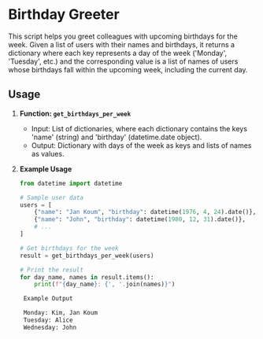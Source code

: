 # Birthday Greeter

This script helps you greet colleagues with upcoming birthdays for the week. Given a list of users with their names and birthdays, it returns a dictionary where each key represents a day of the week ('Monday', 'Tuesday', etc.) and the corresponding value is a list of names of users whose birthdays fall within the upcoming week, including the current day.

## Usage

1. **Function: `get_birthdays_per_week`**
   - Input: List of dictionaries, where each dictionary contains the keys 'name' (string) and 'birthday' (datetime.date object).
   - Output: Dictionary with days of the week as keys and lists of names as values.

2. **Example Usage**
   ```python
   from datetime import datetime

   # Sample user data
   users = [
       {"name": "Jan Koum", "birthday": datetime(1976, 4, 24).date()},
       {"name": "John", "birthday": datetime(1980, 12, 31).date()},
       # ...
   ]

   # Get birthdays for the week
   result = get_birthdays_per_week(users)
   
   # Print the result
   for day_name, names in result.items():
       print(f"{day_name}: {', '.join(names)}")

    Example Output

    Monday: Kim, Jan Koum
    Tuesday: Alice
    Wednesday: John